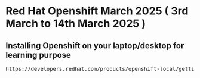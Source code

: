 # Red Hat Openshift March 2025 ( 3rd March to 14th March 2025 )

## Installing Openshift on your laptop/desktop for learning purpose
<pre>
https://developers.redhat.com/products/openshift-local/getting-started  
</pre>
